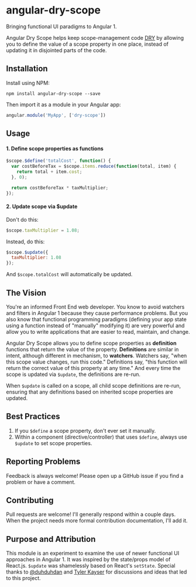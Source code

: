 # angular-dry-scope

Bringing functional UI paradigms to Angular 1.

Angular Dry Scope helps keep scope-management code [DRY](http://c2.com/cgi/wiki?DontRepeatYourself) by allowing you to define the value of a scope property in one place, instead of updating it in disjointed parts of the code.

## Installation

Install using NPM:

```
npm install angular-dry-scope --save
```

Then import it as a module in your Angular app:

```js
angular.module('MyApp', ['dry-scope'])
```

## Usage

#### 1. Define scope properties as functions

```js
$scope.$define('totalCost', function() {
  var costBeforeTax = $scope.items.reduce(function(total, item) {
    return total + item.cost;
  }, 0);

  return costBeforeTax * taxMultiplier;
});
```

#### 2. Update scope via $update

Don't do this:

```js
$scope.taxMultiplier = 1.08;
```

Instead, do this:

```js
$scope.$update({
  taxMultiplier: 1.08
});
```

And `$scope.totalCost` will automatically be updated.

## The Vision

You're an informed Front End web developer. You know to avoid watchers and filters in Angular 1 because they cause performance problems. But you also know that functional programming paradigms (defining your app state using a function instead of "manually" modifying it) are very powerful and allow you to write applications that are easier to read, maintain, and change.

Angular Dry Scope allows you to define scope properties as **definition** functions that return the value of the property. **Definitions** are similar in intent, although different in mechanism, to **watchers**. Watchers say, "when this scope value changes, run this code." Definitions say, "this function will return the correct value of this property at any time." And every time the scope is updated via `$update`, the definitions are re-run.

When `$update` is called on a scope, all child scope definitions are re-run, ensuring that any definitions based on inherited scope properties are updated.

## Best Practices

1. If you `$define` a scope property, don't ever set it manually.
2. Within a component (directive/controller) that uses `$define`, always use `$update` to set scope properties.

## Reporting Problems

Feedback is always welcome! Please open up a GitHub issue if you find a problem or have a comment.

## Contributing

Pull requests are welcome! I'll generally respond within a couple days. When the project needs more formal contribution documentation, I'll add it.

## Purpose and Attribution

This module is an experiment to examine the use of newer functional UI approaches in Angular 1. It was inspired by the state/props model of React.js. `$update` was shamelessly based on React's `setState`. Special thanks to [@duhduhdan](https://github.com/duhduhdan) and [Tyler Kayser](https://twitter.com/@TylerKayser) for discussions and ideas that led to this project.
